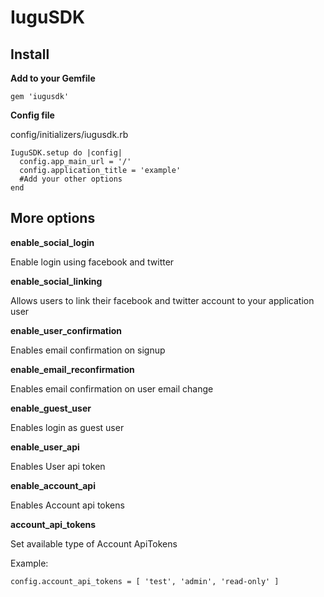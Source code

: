 IuguSDK
=========

Install
---------

**Add to your Gemfile**

    gem 'iugusdk'

**Config file**

config/initializers/iugusdk.rb

    IuguSDK.setup do |config|
      config.app_main_url = '/'
      config.application_title = 'example'
      #Add your other options
    end

More options
-----------

**enable_social_login**

  Enable login using facebook and twitter

**enable_social_linking**

  Allows users to link their facebook and twitter account to your application user

**enable_user_confirmation**

  Enables email confirmation on signup

**enable_email_reconfirmation**

  Enables email confirmation on user email change

**enable_guest_user**

  Enables login as guest user

**enable_user_api**

  Enables User api token

**enable_account_api**

  Enables Account api tokens

**account_api_tokens**

  Set available type of Account ApiTokens

  Example:
    
    config.account_api_tokens = [ 'test', 'admin', 'read-only' ]


